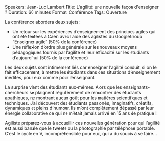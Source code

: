 Speakers: Jean-Luc Lambert
Title: L'agilité: une nouvelle façon d'enseigner ?
Duration: 60 minutes
Format: Conférence
Tags: Ouverture

La conférence abordera deux sujets:

- Un retour sur les expériences d’enseignement des principes agiles qui ont été tentées à Caen avec l’aide des agilistes du GoogleGroup “Enseigner agile”  (50% de la conférence)
- Une réflexion d’ordre plus générale sur les nouveaux moyens pédagogiques fournis par l’agilité et leur efficacité sur les étudiants d’aujourd’hui (50% de la conférence)

Les deux sujets sont intimement liés car enseigner l’agilité conduit, si on le fait efficacement, à mettre les étudiants dans des situations d’enseignement inédites, pour eux comme pour l’enseignant.

La surprise vient des étudiants eux-mêmes.
Alors que les enseignants-chercheurs se plaignent régulièrement de rencontrer des étudiants apathiques, ne montrant aucun goût pour les matières scientifiques et techniques.
J’ai découvert des étudiants passionés, imaginatifs, créatifs, dynamiques et pleins d’humour.
Ils m’ont complètement dépassé par leur énergie collaborative ce qui ne m’était jamais arrivé en 15 ans de pratique !

Agiliste préparez-vous à accueillir ces nouvelles génération pour qui l’agilité est aussi banale que le tweete ou la photographie par téléphone portable.
C’est le cycle en V, incompréhensible pour eux, qui a du soucis à se faire...
